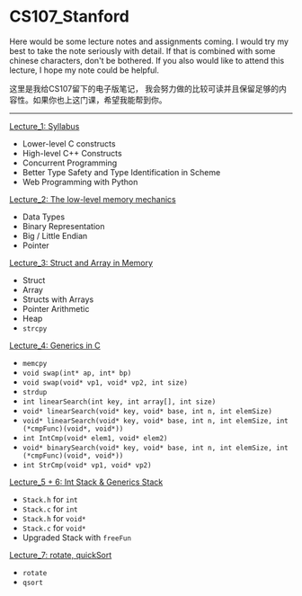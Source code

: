 # CS107_Stanford

Here would be some lecture notes and assignments coming. I would try my best to take the note seriously with detail. If that is combined with some chinese characters, don't be bothered. If you also would like to attend this lecture, I hope my note could be helpful.

这里是我给CS107留下的电子版笔记， 我会努力做的比较可读并且保留足够的内容性。如果你也上这门课，希望我能帮到你。

---
[Lecture_1: Syllabus](Notes/lec1.md)
- Lower-level C constructs
- High-level C++ Constructs
- Concurrent Programming
- Better Type Safety and Type Identification in Scheme
- Web Programming with Python

[Lecture_2: The low-level memory mechanics](Notes/lec2.md)
- Data Types
- Binary Representation
- Big / Little Endian
- Pointer

[Lecture_3: Struct and Array in Memory](Notes/lec3.md)
- Struct
- Array
- Structs with Arrays
- Pointer Arithmetic
- Heap
- `strcpy`
  
[Lecture_4: Generics in C](Notes/lec4.md)
- `memcpy`
- `void swap(int* ap, int* bp)`
- `void swap(void* vp1, void* vp2, int size)`
- `strdup`
- `int linearSearch(int key, int array[], int size)`
- `void* linearSearch(void* key, void* base, int n, int elemSize)`
- `void* linearSearch(void* key, void* base, int n, int elemSize, int (*cmpFunc)(void*, void*))`
- `int IntCmp(void* elem1, void* elem2)`
- `void* binarySearch(void* key, void* base, int n, int elemSize, int (*cmpFunc)(void*, void*))`
- `int StrCmp(void* vp1, void* vp2)`

[Lecture_5 + 6: Int Stack & Generics Stack](Notes/lec5&6.md)
- `Stack.h` for `int` 
- `Stack.c` for `int`
- `Stack.h` for `void*` 
- `Stack.c` for `void*`
- Upgraded Stack with `freeFun`

[Lecture_7: rotate, quickSort](Notes/lec7.md)
- `rotate`
- `qsort`

